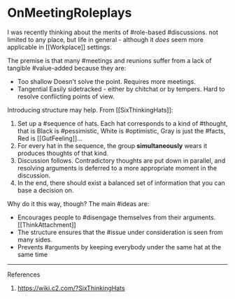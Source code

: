 # OnMeetingRoleplays

I was recently thinking about the merits of #role-based #discussions.
not limited to any place, but life in general - although it *does* seem more applicable in [[Workplace]] settings.

The premise is that many #meetings and reunions suffer from a lack of tangible #value-added because they are:

* Too shallow
    Doesn't solve the point.
    Requires more meetings.
* Tangential
    Easily sidetracked - either by chitchat or by tempers.
    Hard to resolve conflicting points of view.

Introducing structure may help. From [[SixThinkingHats]]:

1. Set up a #sequence of hats.
    Each hat corresponds to a kind of #thought, that is
    Black is #pessimistic, White is #optimistic,
    Gray is just the #facts, Red is [[GutFeeling]]...
2. For every hat in the sequence, the group
    __simultaneously__ wears it
    produces thoughts of that kind.
3. Discussion follows.
    Contradictory thoughts are put down in parallel, and resolving arguments is deferred to a more appropriate moment in the discussion.
4. In the end, there should exist a balanced set of information that you can base a decision on.

Why do it this way, though? The main #ideas are:

* Encourages people to #disengage themselves from their arguments.
    [[ThinkAttachment]]
* The structure ensures that the #issue under consideration is seen from many sides.
* Prevents #arguments by keeping everybody under the same hat at the same time

___

References

1. <https://wiki.c2.com/?SixThinkingHats>
